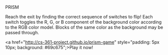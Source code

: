 PRISM

Reach the exit by finding the correct sequence of switches to flip! Each switch toggles the R, G, or B component of the background color according to the RGB color model. Blocks of the same color as the background may be passed through.

<a href="http://cs-361-project.github.io/prism-game" style="padding: 5px 10px; background: #69c675";>Play it now!</a>

